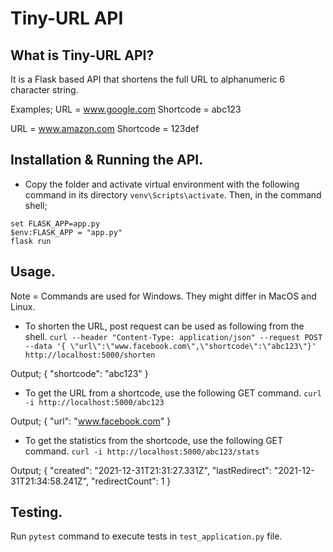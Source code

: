 # Tiny-URL API

## What is Tiny-URL API?
It is a Flask based API that shortens the full URL to alphanumeric 6 character string. 

Examples;
URL = www.google.com
Shortcode = abc123

URL = www.amazon.com
Shortcode = 123def

## Installation & Running the API. 
- Copy the folder and activate virtual environment with the following command in
  its directory `venv\Scripts\activate`. Then, in the command shell; 

```
set FLASK_APP=app.py
$env:FLASK_APP = "app.py"
flask run
```

## Usage.
Note = Commands are used for Windows. They might differ in MacOS and Linux.

- To shorten the URL, post request can be used as following from the shell. 
`curl --header "Content-Type: application/json" --request POST --data '{ \"url\":\"www.facebook.com\",\"shortcode\":\"abc123\"}' http://localhost:5000/shorten`

Output;
{
  "shortcode": "abc123"
}

- To get the URL from a shortcode, use the following GET command. 
`curl -i http://localhost:5000/abc123`

Output; 
{
  "url": "www.facebook.com"
}

- To get the statistics from the shortcode, use the following GET command.
`curl -i http://localhost:5000/abc123/stats`

Output;
{
  "created": "2021-12-31T21:31:27.331Z",
  "lastRedirect": "2021-12-31T21:34:58.241Z",
  "redirectCount": 1
}

## Testing.
Run `pytest` command to execute tests in `test_application.py` file.  


